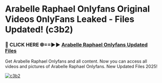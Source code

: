 # Arabelle Raphael Onlyfans Original Videos 0nlyFans Leaked - Files Updated! (c3b2)

<h3>🔴 CLICK HERE 🌐==►► <a href="https://tinyurl.com/brd5kh86" rel="nofollow">Arabelle Raphael Onlyfans Updated Files</a></h3>

Get Arabelle Raphael Onlyfans and all content. Now you can access all videos and pictures of Arabelle Raphael Onlyfans. New Updated Files 2025!

[![c3b2](https://i.imgur.com/K7sEzmb.gif)](https://tinyurl.com/brd5kh86)
